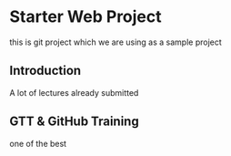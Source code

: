 # Starter Web Project
this is git project which we are using as a sample project


## Introduction
A lot of lectures already submitted
 

## GTT & GitHub Training
one of the best